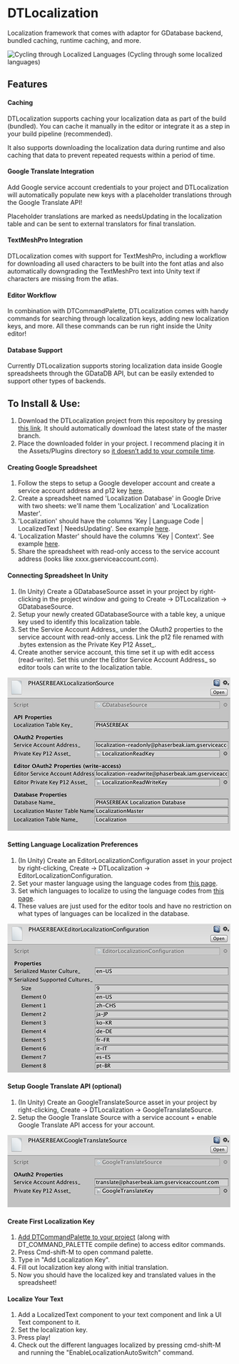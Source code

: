 # DTLocalization

Localization framework that comes with adaptor for GDatabase backend, bundled caching, runtime caching, and more.

![Cycling through Localized Languages](./Images/LocalizationGif.gif)
(Cycling through some localized languages)

## Features
#### Caching
DTLocalization supports caching your localization data as part of the build (bundled). You can cache it manually in the editor or integrate it as a step in your build pipeline (recommended).

It also supports downloading the localization data during runtime and also caching that data to prevent repeated requests within a period of time.

#### Google Translate Integration
Add Google service account credentials to your project and DTLocalization will automatically populate new keys with a placeholder translations through the Google Translate API!

Placeholder translations are marked as needsUpdating in the localization table and can be sent to external translators for final translation.

#### TextMeshPro Integration
DTLocalization comes with support for TextMeshPro, including a workflow for downloading all used characters to be built into the font atlas and also automatically downgrading the TextMeshPro text into Unity text if characters are missing from the atlas.

#### Editor Workflow
In combination with DTCommandPalette, DTLocalization comes with handy commands for searching through localization keys, adding new localization keys, and more. All these commands can be run right inside the Unity editor!

#### Database Support
Currently DTLocalization supports storing localization data inside Google spreadsheets through the GDataDB API, but can be easily extended to support other types of backends.


## To Install & Use:
1. Download the DTLocalization project from this repository by pressing [this link](https://github.com/DarrenTsung/DTLocalization/archive/master.zip). It should automatically download the latest state of the master branch.
2. Place the downloaded folder in your project. I recommend placing it in the Assets/Plugins directory so [it doesn’t add to your compile time](https://medium.com/@darrentsung/the-clocks-ticking-how-to-optimize-compile-time-in-unity-45d1f200572b). 

#### Creating Google Spreadsheet
1. Follow the steps to setup a Google developer account and create a service account address and p12 key [here](https://github.com/DarrenTsung/GDataDB).
2. Create a spreadsheet named 'Localization Database' in Google Drive with two sheets: we'll name them 'Localization' and 'Localization Master'.
3. 'Localization' should have the columns 'Key | Language Code | LocalizedText | NeedsUpdating'. See example [here](TKlink).
4. 'Localization Master' should have the columns 'Key | Context'. See example [here](TKlink).
5. Share the spreadsheet with read-only access to the service account address (looks like xxxx.gserviceaccount.com).

#### Connecting Spreadsheet In Unity
1. (In Unity) Create a GDatabaseSource asset in your project by right-clicking in the project window and going to Create -> DTLocalization -> GDatabaseSource.
2. Setup your newly created GDatabaseSource with a table key, a unique key used to identify this localization table.
3. Set the Service Account Address\_ under the OAuth2 properties to the service account with read-only access. Link the p12 file renamed with .bytes extension as the Private Key P12 Asset\_.
4. Create another service account, this time set it up with edit access (read-write). Set this under the Editor Service Account Address_ so editor tools can write to the localization table.

![Example GDatabaseSource](./Images/GDatabaseSource.png)

#### Setting Language Localization Preferences
1. (In Unity) Create an EditorLocalizationConfiguration asset in your project by right-clicking, Create -> DTLocalization -> EditorLocalizationConfiguration.
2. Set your master language using the language codes from [this page](https://msdn.microsoft.com/en-us/library/ee825488%28v=cs.20%29.aspx).
3. Set which languages to localize to using the language codes from [this page](https://msdn.microsoft.com/en-us/library/ee825488%28v=cs.20%29.aspx).
4. These values are just used for the editor tools and have no restriction on what types of languages can be localized in the database.

![Example EditorLocalizationConfiguration](./Images/EditorLocalizationConfiguration.png)

#### Setup Google Translate API (optional)
1. (In Unity) Create an GoogleTranslateSource asset in your project by right-clicking, Create -> DTLocalization -> GoogleTranslateSource.
2. Setup the Google Translate Source with a service account + enable Google Translate API access for your account.

![Example GoogleTranslateSource](./Images/GoogleTranslateSource.png)

#### Create First Localization Key
1. [Add DTCommandPalette to your project](https://github.com/DarrenTsung/DTCommandPalette) (along with DT_COMMAND_PALETTE compile define) to access editor commands.
2. Press Cmd-shift-M to open command palette.
3. Type in "Add Localization Key".
4. Fill out localization key along with initial translation.
5. Now you should have the localized key and translated values in the spreadsheet!

#### Localize Your Text
1. Add a LocalizedText component to your text component and link a UI Text component to it.
2. Set the localization key.
3. Press play!
4. Check out the different languages localized by pressing cmd-shift-M and running the "EnableLocalizationAutoSwitch" command.
